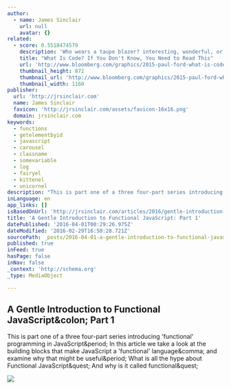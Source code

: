 ```yaml
---
author:
  - name: James Sinclair
    url: null
    avatar: {}
related:
  - score: 0.5518474579
    description: 'Who wears a taupe blazer? interesting, wonderful, or disturbing way. A computer is a clock with benefits. They all work the same, doing second-grade math, one step at a time: Tick, take a number and put it in box one. Tick, take another number, put it in box two.'
    title: "What Is Code? If You Don't Know, You Need to Read This"
    url: 'http://www.bloomberg.com/graphics/2015-paul-ford-what-is-code/'
    thumbnail_height: 872
    thumbnail_url: 'http://www.bloomberg.com/graphics/2015-paul-ford-what-is-code/images/promo.jpg'
    thumbnail_width: 1160
publisher:
  url: 'http://jrsinclair.com'
  name: James Sinclair
  favicon: 'http://jrsinclair.com/assets/favicon-16x16.png'
  domain: jrsinclair.com
keywords:
  - functions
  - getelementbyid
  - javascript
  - carousel
  - classname
  - somevariable
  - log
  - fairyel
  - kittenel
  - unicornel
description: "This is part one of a three four-part series introducing 'functional' programming in JavaScript. In this article we take a look at the building blocks that make JavaScript a 'functional' language, and examine why that might be useful. What is all the hype about Functional JavaScript? And why is it called functional?"
inLanguage: en
app_links: []
isBasedOnUrl: 'http://jrsinclair.com/articles/2016/gentle-introduction-to-functional-javascript-intro/'
title: 'A Gentle Introduction to Functional JavaScript: Part 1'
datePublished: '2016-04-01T00:29:26.975Z'
dateModified: '2016-02-29T16:50:28.721Z'
sourcePath: _posts/2016-04-01-a-gentle-introduction-to-functional-javascript-part-1.md
published: true
inFeed: true
hasPage: false
inNav: false
_context: 'http://schema.org'
_type: MediaObject

---
```

<article style=""><h1>A Gentle Introduction to Functional JavaScript&amp;colon; Part 1</h1><p>This is part one of a three four-part series introducing 'functional' programming in JavaScript&amp;period; In this article we take a look at the building blocks that make JavaScript a 'functional' language&amp;comma; and examine why that might be useful&amp;period; What is all the hype about Functional JavaScript&amp;quest; And why is it called functional&amp;quest;</p><img src="http://avatars.io/twitter/jrsinclair?size=large" /></article>